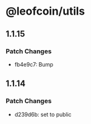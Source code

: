 # @leofcoin/utils

## 1.1.15

### Patch Changes

- fb4e9c7: Bump

## 1.1.14

### Patch Changes

- d239d6b: set to public

